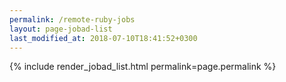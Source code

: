 ```yaml
---
permalink: /remote-ruby-jobs
layout: page-jobad-list
last_modified_at: 2018-07-10T18:41:52+0300
---
```

{% include render_jobad_list.html permalink=page.permalink %}
